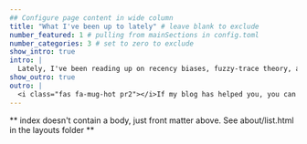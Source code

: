 ```yaml
---
## Configure page content in wide column
title: "What I've been up to lately" # leave blank to exclude
number_featured: 1 # pulling from mainSections in config.toml
number_categories: 3 # set to zero to exclude
show_intro: true
intro: |
  Lately, I've been reading up on recency biases, fuzzy-trace theory, and investor behavior.  Along with this, I've been working on a proposal that examines the impact of artificial intelligence on the depreciation of assets over time.  How can a technology that becomes inherently more valuable with age affect the nearly one-third of global operating cash flows.  This idea first came from a fantastic [Financial Times](https://www.ft.com/content/8c263c06-fc70-11e7-9b32-d7d59aace167) article in 2018.
show_outro: true
outro: |
  <i class="fas fa-mug-hot pr2"></i>If my blog has helped you, you can [buy me a coffee](https://ko-fi.com/)!
---
```


** index doesn't contain a body, just front matter above.
See about/list.html in the layouts folder **
